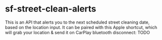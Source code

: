 # sf-street-clean-alerts
This is an API that alerts you to the next scheduled street cleaning date, based on the location input. It can be paired with this Apple shortcut, which will grab your location &amp; send it on CarPlay bluetooth disconnect: TODO
